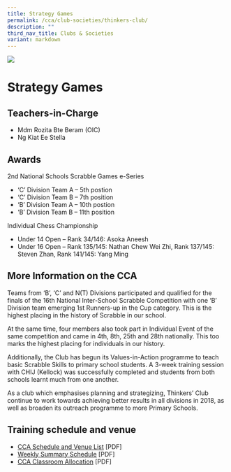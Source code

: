 ```yaml
---
title: Strategy Games
permalink: /cca/club-societies/thinkers-club/
description: ""
third_nav_title: Clubs & Societies
variant: markdown
---
```

![](/images/CCA/strategygames.jpg)


Strategy Games
==============

**Teachers-in-Charge**
----------------------

*   Mdm Rozita Bte Beram (OIC)
*   Ng Kiat Ee Stella

**Awards**
----------

2nd National Schools Scrabble Games e-Series

*   ‘C’ Division Team A – 5th postion
*   ‘C’ Division Team B – 7th position
*   ‘B’ Division Team A – 10th postion
*   ‘B’ Division Team B – 11th position

Individual Chess Championship

*   Under 14 Open – Rank 34/146: Asoka Aneesh
*   Under 16 Open – Rank 135/145: Nathan Chew Wei Zhi, Rank 137/145: Steven Zhan, Rank 141/145: Yang Ming

**More Information on the CCA**
-------------------------------

Teams from ‘B’, ‘C’ and N(T) Divisions participated and qualified for the finals of the 16th National Inter-School Scrabble Competition with one ‘B’ Division team emerging 1st Runners-up in the Cup category. This is the highest placing in the history of Scrabble in our school.

At the same time, four members also took part in Individual Event of the same competition and came in 4th, 8th, 25th and 28th nationally. This too marks the highest placing for individuals in our history.

Additionally, the Club has begun its Values-in-Action programme to teach basic Scrabble Skills to primary school students. A 3-week training session with CHIJ (Kellock) was successfully completed and students from both schools learnt much from one another.

As a club which emphasises planning and strategizing, Thinkers’ Club continue to work towards achieving better results in all divisions in 2018, as well as broaden its outreach programme to more Primary Schools.

**Training schedule and venue**
-------------------------------

   *   [CCA Schedule and Venue List](/files/CCA-Schedule-and-Venue-List-1.pdf) \[PDF\]
   *   [Weekly Summary Schedule](/files/CCA-Weekly-Summary-Schedule.pdf) \[PDF\]
   *   [CCA Classroom Allocation](/files/CCA-Classroom-Allocation.pdf) \[PDF\]